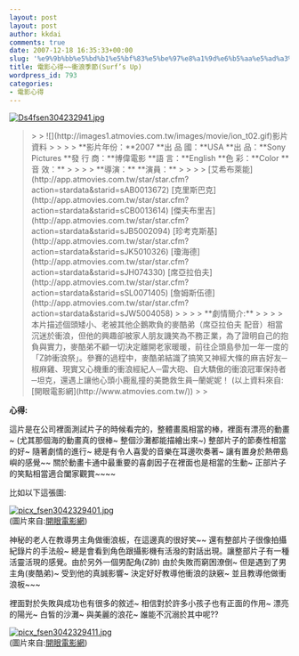 ```yaml
---
layout: post
layout: post
author: kkdai
comments: true
date: 2007-12-18 16:35:33+00:00
slug: '%e9%9b%bb%e5%bd%b1%e5%bf%83%e5%be%97%e8%a1%9d%e6%b5%aa%e5%ad%a3%e7%af%80surfs-up-2'
title: 電影心得~~衝浪季節(Surf’s Up)
wordpress_id: 793
categories:
- 電影心得
---
```


[![Ds4fsen304232941.jpg](http://farm3.static.flickr.com/2407/2120190986_6bce4c1971.jpg)](http://www.flickr.com/photos/27643002@N00/2120190986/)

 

<blockquote>  
> 
> ![](http://images1.atmovies.com.tw/images/movie/ion_t02.gif)影片資料 
> 
>    
> 
> **影片年份：**2007         
**出 品 國：**USA         
**出 品：**Sony Pictures         
**發 行 商：**博偉電影         
**語 言：**English         
**色 彩：**Color         
**音 效：**
> 
>    
> 
> **導演：** **演員：**
> 
>    
> 
> [艾希布萊能](http://app.atmovies.com.tw/star/star.cfm?action=stardata&starid=sAB0013672)         
[克里斯巴克](http://app.atmovies.com.tw/star/star.cfm?action=stardata&starid=sCB0013614)         
[傑夫布里吉](http://app.atmovies.com.tw/star/star.cfm?action=stardata&starid=sJB5002094)         
[珍考克斯基](http://app.atmovies.com.tw/star/star.cfm?action=stardata&starid=sJK5010326)         
[瓊海德](http://app.atmovies.com.tw/star/star.cfm?action=stardata&starid=sJH074330)         
[席亞拉伯夫](http://app.atmovies.com.tw/star/star.cfm?action=stardata&starid=sSL0071405)         
[詹姆斯伍德](http://app.atmovies.com.tw/star/star.cfm?action=stardata&starid=sJW5004058)
> 
>    
> 
> **劇情簡介:**
> 
>    
> 
> 本片描述個頭矮小、老被其他企鵝欺負的麥酷弟（席亞拉伯夫 配音）相當沉迷於衝浪，但他的興趣卻被家人朋友譏笑為不務正業，為了證明自己的抱負與實力，麥酷弟不顧一切決定離開老家暖暖，前往企頭島參加一年一度的「Z帥衝浪祭」。參賽的過程中，麥酷弟結識了搞笑又神經大條的麻吉好友─椒麻雞、現實又心機重的衝浪經紀人─雷大砲、自大驕傲的衝浪冠軍保持者─坦克，還遇上讓他心頭小鹿亂撞的美艷救生員─蘭妮妮！        
(以上資料來自: [開眼電影網](http://www.atmovies.com.tw/))
> 
> </blockquote>

 

**心得:**

 

這片是在公司裡面測試片子的時候看完的，整體畫風相當的棒，裡面有漂亮的動畫~ (尤其那個海的動畫真的很棒~ 整個沙灘都能描繪出來~) 整部片子的節奏性相當的好~ 隨著劇情的進行~ 總是有令人喜愛的音樂在耳邊吹奏著~ 讓有置身於熱帶島嶼的感覺~~ 關於動畫卡通中最重要的喜劇因子在裡面也是相當的生動~ 正部片子的笑點相當適合闔家觀賞~~~~ 


<!-- more -->
  

比如以下這張圖:

 

[![picx_fsen3042329401.jpg](http://farm3.static.flickr.com/2352/2120191066_0d64c49c5f.jpg)](http://www.flickr.com/photos/27643002@N00/2120191066/)       
(圖片來自:[開眼電影網](http://www.atmovies.com.tw/))

 

神秘的老人在教導男主角做衝浪板，在這邊真的很好笑~~ 還有整部片子很像拍攝紀錄片的手法般~ 總是會看到角色跟攝影機有活潑的對話出現。讓整部片子有一種活靈活現的感覺。由於另外一個男配角(Z帥) 由於失敗而窮困潦倒~ 但是遇到了男主角(麥酷弟)~ 受到他的真誠影響~ 決定好好教導他衝浪的訣竅~ 並且教導他做衝浪板~~~

 

裡面對於失敗與成功也有很多的敘述~ 相信對於許多小孩子也有正面的作用~ 漂亮的陽光~ 白皙的沙灘~ 與美麗的浪花~ 誰能不沉溺於其中呢??

 

[](http://www.flickr.com/photos/27643002@N00/2120190986/)

 

[![picx_fsen3042329411.jpg](http://farm3.static.flickr.com/2401/2119409905_a4a8ec5384.jpg)](http://www.flickr.com/photos/27643002@N00/2119409905/)       
(圖片來自:[開眼電影網](http://www.atmovies.com.tw/))
